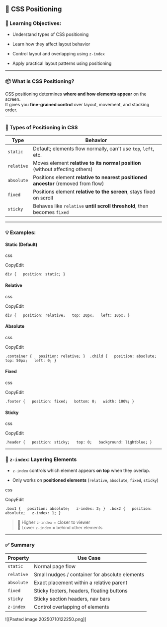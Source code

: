 ## 📍 CSS Positioning

### 🎯 Learning Objectives:

- Understand types of CSS positioning
    
- Learn how they affect layout behavior
    
- Control layout and overlapping using `z-index`
    
- Apply practical layout patterns using positioning
    

---

### 📦 What is CSS Positioning?

CSS positioning determines **where and how elements appear** on the screen.  
It gives you **fine-grained control** over layout, movement, and stacking order.

---

### 🧱 Types of Positioning in CSS

|Type|Behavior|
|---|---|
|`static`|Default; elements flow normally, can't use `top`, `left`, etc.|
|`relative`|Moves element **relative to its normal position** (without affecting others)|
|`absolute`|Positions element **relative to nearest positioned ancestor** (removed from flow)|
|`fixed`|Positions element **relative to the screen**, stays fixed on scroll|
|`sticky`|Behaves like `relative` **until scroll threshold**, then becomes `fixed`|

---

### 💡 Examples:

#### Static (Default)

css

CopyEdit

`div {   position: static; }`

#### Relative

css

CopyEdit

`div {   position: relative;   top: 20px;   left: 10px; }`

#### Absolute

css

CopyEdit

`.container {   position: relative; }  .child {   position: absolute;   top: 50px;   left: 0; }`

#### Fixed

css

CopyEdit

`.footer {   position: fixed;   bottom: 0;   width: 100%; }`

#### Sticky

css

CopyEdit

`.header {   position: sticky;   top: 0;   background: lightblue; }`

---

### 🧊 `z-index`: Layering Elements

- `z-index` controls which element appears **on top** when they overlap.
    
- Only works on **positioned elements** (`relative`, `absolute`, `fixed`, `sticky`)
    

css

CopyEdit

`.box1 {   position: absolute;   z-index: 2; }  .box2 {   position: absolute;   z-index: 1; }`

> 🔺 Higher `z-index` = closer to viewer  
> 🔻 Lower `z-index` = behind other elements

---

### ✅ Summary

| Property   | Use Case                                       |
| ---------- | ---------------------------------------------- |
| `static`   | Normal page flow                               |
| `relative` | Small nudges / container for absolute elements |
| `absolute` | Exact placement within a relative parent       |
| `fixed`    | Sticky footers, headers, floating buttons      |
| `sticky`   | Sticky section headers, nav bars               |
| `z-index`  | Control overlapping of elements                |
![[Pasted image 20250710122250.png]]

